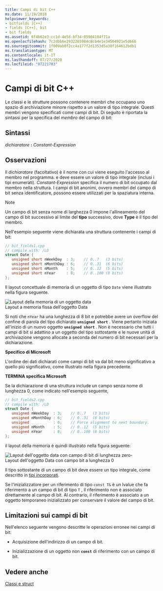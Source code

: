 ```yaml
---
title: Campi di bit C++
ms.date: 11/19/2018
helpviewer_keywords:
- bitfields [C++]
- fields [C++], bit
- bit fields
ms.assetid: 6f4b62e3-cc1d-4e5d-bf34-05904104f71a
ms.openlocfilehash: 7c2dbb6e2932265984c8cb4e1e34504921e5d666
ms.sourcegitcommit: 1f009ab0f2cc4a177f2d1353d5a38f164612bdb1
ms.translationtype: MT
ms.contentlocale: it-IT
ms.lasthandoff: 07/27/2020
ms.locfileid: "87221783"
---
```

# <a name="c-bit-fields"></a>Campi di bit C++

Le classi e le strutture possono contenere membri che occupano uno spazio di archiviazione minore rispetto a un valore di tipo integrale. Questi membri vengono specificati come campi di bit. Di seguito è riportata la sintassi per la specifica del *membro* del campo di bit:

## <a name="syntax"></a>Sintassi

*dichiaratore* **:** *Constant-Expression*

## <a name="remarks"></a>Osservazioni

Il *dichiaratore* (facoltativo) è il nome con cui viene eseguito l'accesso al membro nel programma. e deve essere un valore di tipo integrale (inclusi i tipi enumerati). *Constant-Expression* specifica il numero di bit occupato dal membro nella struttura. I campi di bit anonimi, ovvero membri del campo di bit senza identificatore, possono essere utilizzati per la spaziatura interna.

> [!NOTE]
> Un campo di bit senza nome di larghezza 0 impone l'allineamento del campo di bit successivo al limite del **tipo** successivo, dove **Type** è il tipo del membro.

Nell'esempio seguente viene dichiarata una struttura contenente i campi di bit:

```cpp
// bit_fields1.cpp
// compile with: /LD
struct Date {
   unsigned short nWeekDay  : 3;    // 0..7   (3 bits)
   unsigned short nMonthDay : 6;    // 0..31  (6 bits)
   unsigned short nMonth    : 5;    // 0..12  (5 bits)
   unsigned short nYear     : 8;    // 0..100 (8 bits)
};
```

Il layout concettuale di memoria di un oggetto di tipo `Date` viene illustrato nella figura seguente.

![Layout della memoria di un oggetto data](../cpp/media/vc38uq1.png "Layout della memoria di un oggetto data") <br/>
Layout a memoria fissa dell'oggetto Data

Si noti che `nYear` ha una lunghezza di 8 bit e potrebbe avere un overflow del confine di parola del tipo dichiarato **`unsigned short`** . Viene pertanto iniziata all'inizio di un nuovo oggetto **`unsigned short`** . Non è necessario che tutti i campi di bit si adattino a un oggetto del tipo sottostante e le nuove unità di archiviazione vengono allocate a seconda del numero di bit necessari per la dichiarazione.

**Specifico di Microsoft**

L'ordine dei dati dichiarati come campi di bit va dal bit meno significativo a quello più significativo, come illustrato nella figura precedente.

**TERMINA specifica Microsoft**

Se la dichiarazione di una struttura include un campo senza nome di lunghezza 0, come indicato nell'esempio seguente,

```cpp
// bit_fields2.cpp
// compile with: /LD
struct Date {
   unsigned nWeekDay  : 3;    // 0..7   (3 bits)
   unsigned nMonthDay : 6;    // 0..31  (6 bits)
   unsigned           : 0;    // Force alignment to next boundary.
   unsigned nMonth    : 5;    // 0..12  (5 bits)
   unsigned nYear     : 8;    // 0..100 (8 bits)
};
```

il layout della memoria è quindi illustrato nella figura seguente:

![Layout dell'oggetto data con campo di bit di lunghezza zero&#45;](../cpp/media/vc38uq2.png "Layout dell'oggetto data con campo di bit di lunghezza zero&#45;") <br/>
Layout dell'oggetto Data con campo bit a lunghezza 0

Il tipo sottostante di un campo di bit deve essere un tipo integrale, come descritto in [tipi incorporati](../cpp/fundamental-types-cpp.md).

Se l'inizializzatore per un riferimento di tipo `const T&` è un lvalue che fa riferimento a un campo di bit di tipo `T` , il riferimento non è associato direttamente al campo di bit. Al contrario, il riferimento è associato a un oggetto temporaneo inizializzato per conservare il valore del campo di bit.

## <a name="restrictions-on-bit-fields"></a>Limitazioni sui campi di bit

Nell'elenco seguente vengono descritte le operazioni erronee nei campi di bit:

- Acquisizione dell'indirizzo di un campo di bit.

- Inizializzazione di un oggetto non **`const`** di riferimento con un campo di bit.

## <a name="see-also"></a>Vedere anche

[Classi e struct](../cpp/classes-and-structs-cpp.md)
